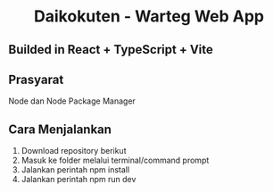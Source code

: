 # <center>Daikokuten - Warteg Web App</center>

## Builded in React + TypeScript + Vite

## Prasyarat
Node dan Node Package Manager

## Cara Menjalankan

1. Download repository berikut
2. Masuk ke folder melalui terminal/command prompt
3. Jalankan perintah npm install
4. Jalankan perintah npm run dev